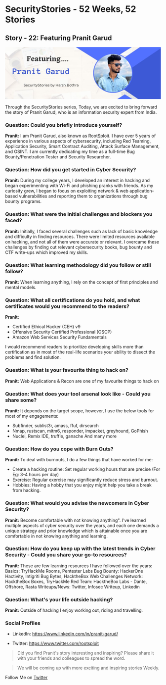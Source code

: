 # SecurityStories - 52 Weeks, 52 Stories

## Story - 22: Featuring **Pranit Garud** 

![Pranit Garud](../media/pranit-garud.jpg)

Through the SecurityStories series, Today, we are excited to bring forward the story of Pranit Garud, who is an information security expert from India.

### **Question:** Could you briefly introduce yourself? 

**Pranit:** I am Pranit Garud, also known as RootSploit. I have over 5 years of experience in various aspects of cybersecurity, including Red Teaming, Application Security, Smart Contract Auditing, Attack Surface Management, and OSINT. I am currently dedicating my time as a full-time Bug Bounty/Penetration Tester and Security Researcher.


### **Question:** How did you get started in Cyber Security?

**Pranit:** During my college years, I developed an interest in hacking and began experimenting with Wi-Fi and phishing pranks with friends. As my curiosity grew, I began to focus on exploiting network & web application-based vulnerabilities and reporting them to organizations through bug bounty programs.


### **Question:** What were the initial challenges and blockers you faced? 

**Pranit:** Initially, I faced several challenges such as lack of basic knowledge and difficulty in finding resources. There were limited resources available on hacking, and not all of them were accurate or relevant. I overcame these challenges by finding out relevant cybersecurity books, bug bounty and CTF write-ups which improved my skills.


### **Question:** What learning methodology did you follow or still follow? 
**Pranit:** When learning anything, I rely on the concept of first principles and mental models. 


### **Question:** What all certifications do you hold, and what certificates would you recommend to the readers? 

**Pranit:** 
- Certified Ethical Hacker (CEH) v9
- Offensive Security Certified Professional (OSCP)
- Amazon Web Services Security Fundamentals

I would recommend readers to prioritize developing skills more than certification as in most of the real-life scenarios your ability to dissect the problems and find solution.



### **Question:** What is your favourite thing to hack on?

**Pranit:** Web Applications & Recon are one of my favourite things to hack on



### **Question:** What does your tool arsenal look like - Could you share some?

**Pranit:** It depends on the target scope, however, I use the below tools for most of my engagements:
- Subfinder, sublist3r, amass, ffuf, dirsearch 
- Nmap, rustscan, mitm6, responder, impacket, greyhound, GoPhish
- Nuclei, Remix IDE, truffle, ganache
And many more



### **Question:** How do you cope with Burn Outs?

**Pranit:** To deal with burnouts, I do a few things that have worked for me:
- Create a hacking routine: Set regular working hours that are precise (For Eg: 3-4 hours per day)
- Exercise: Regular exercise may significantly reduce stress and burnout.
- Hobbies: Having a hobby that you enjoy might help you take a break from hacking.


### **Question:** What would you advise the newcomers in Cyber Security?
**Pranit:** Become comfortable with not knowing anything". I've learned multiple aspects of cyber security over the years, and each one demands a unique strategy and prior knowledge which is attainable once you are comfortable in not knowing anything and learning.



### **Question:** How do you keep up with the latest trends in Cyber Security - Could you share your go-to resources? 

**Pranit:** These are few learning resources I have followed over the years:
Basics: TryHackMe Rooms, Pentester Labs
Bug Bounty: HackerOne Hactivity, Intigriti Bug Bytes, HacktheBox Web Challenges
Network: HacktheBox Boxes, TryHackMe
Red Team: HacktheBox Labs - Dante, Offshore, Rasta
Writeups/News: Twitter, Infosec Writeup, Linkedin



### **Question:** What's your life outside hacking?

**Pranit:** Outside of hacking I enjoy working out, riding and travelling.


### Social Profiles

- LinkedIn: https://www.linkedin.com/in/pranit-garud/

- Twitter: https://www.twitter.com/rootsploit



> Did you find Pranit's story interesting and inspiring? Please share it with your friends and colleagues to spread the word. 

> We will be coming up with more exciting and inspiring stories Weekly.

Follow Me on [Twitter](https://www.twitter.com/harshbothra_)